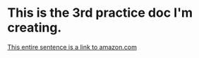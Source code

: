# This is the 3rd practice doc I'm creating.

[This entire sentence is a link to amazon.com](http://amazon.com)
